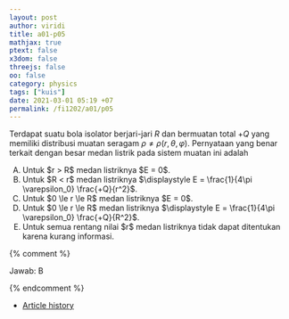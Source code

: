 ```yaml
---
layout: post
author: viridi
title: a01-p05
mathjax: true
ptext: false
x3dom: false
threejs: false
oo: false
category: physics
tags: ["kuis"]
date: 2021-03-01 05:19 +07
permalink: /fi1202/a01/p05
---
```

Terdapat suatu bola isolator berjari-jari $R$ dan bermuatan total $+Q$ yang memiliki distribusi muatan seragam $\rho \ne \rho(r, \theta, \varphi)$. Pernyataan yang benar terkait dengan besar medan listrik pada sistem muatan ini adalah
<ol type="A">
<li>Untuk $r > R$ medan listriknya $E = 0$.</li>
<li>Untuk $R < r$ medan listriknya $\displaystyle E = \frac{1}{4\pi \varepsilon_0} \frac{+Q}{r^2}$.</li>
<li>Untuk $0 \le r \le R$ medan listriknya $E = 0$.</li>
<li>Untuk $0 \le r \le R$ medan listriknya $\displaystyle E = \frac{1}{4\pi \varepsilon_0} \frac{+Q}{R^2}$.</li>
<li>Untuk semua rentang nilai $r$ medan listriknya tidak dapat ditentukan karena kurang informasi.</li>
</ol>

{% comment %}

Jawab: B

{% endcomment %}

+ [Article history](https://github.com/butiran/butiran.github.io/commits/master/_posts/fi1202/a01/2021-03-01-p04.md)
